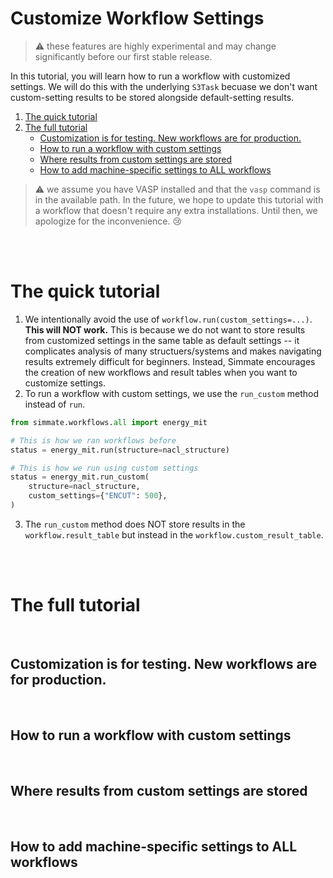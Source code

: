 # Customize Workflow Settings

> :warning: these features are highly experimental and may change significantly before our first stable release. 

In this tutorial, you will learn how to run a workflow with customized settings. We will do this with the underlying `S3Task` becuase we don't want custom-setting results to be stored alongside default-setting results.

1. [The quick tutorial](#the-quick-tutorial)
2. [The full tutorial](#the-full-tutorial)
    - [Customization is for testing. New workflows are for production.](#customization-is-for-testing-new-workflows-are-for-production)
    - [How to run a workflow with custom settings](#how-to-run-a-workflow-with-custom-settings)
    - [Where results from custom settings are stored](#where-results-from-custom-settings-are-stored)
    - [How to add machine-specific settings to ALL workflows](#how-to-add-machine-specific-settings-to-all-workflows)

> :warning: we assume you have VASP installed and that the `vasp` command is in the available path. In the future, we hope to update this tutorial with a workflow that doesn't require any extra installations. Until then, we apologize for the inconvenience. :cry:

<br/><br/>

# The quick tutorial

1. We intentionally avoid the use of `workflow.run(custom_settings=...)`. **This will NOT work.** This is because we do not want to store results from customized settings in the same table as default settings -- it complicates analysis of many structuers/systems and makes navigating results extremely difficult for beginners. Instead, Simmate encourages the creation of new workflows and result tables when you want to customize settings.
3. To run a workflow with custom settings, we use the `run_custom` method instead of `run`.
```python
from simmate.workflows.all import energy_mit

# This is how we ran workflows before
status = energy_mit.run(structure=nacl_structure)

# This is how we run using custom settings
status = energy_mit.run_custom(
    structure=nacl_structure, 
    custom_settings={"ENCUT": 500},
)
```
3. The `run_custom` method does NOT store results in the `workflow.result_table` but instead in the `workflow.custom_result_table`. 

<br/><br/>

# The full tutorial

<br/>

## Customization is for testing. New workflows are for production.

<br/>

## How to run a workflow with custom settings

<br/>

## Where results from custom settings are stored

<br/>

## How to add machine-specific settings to ALL workflows

